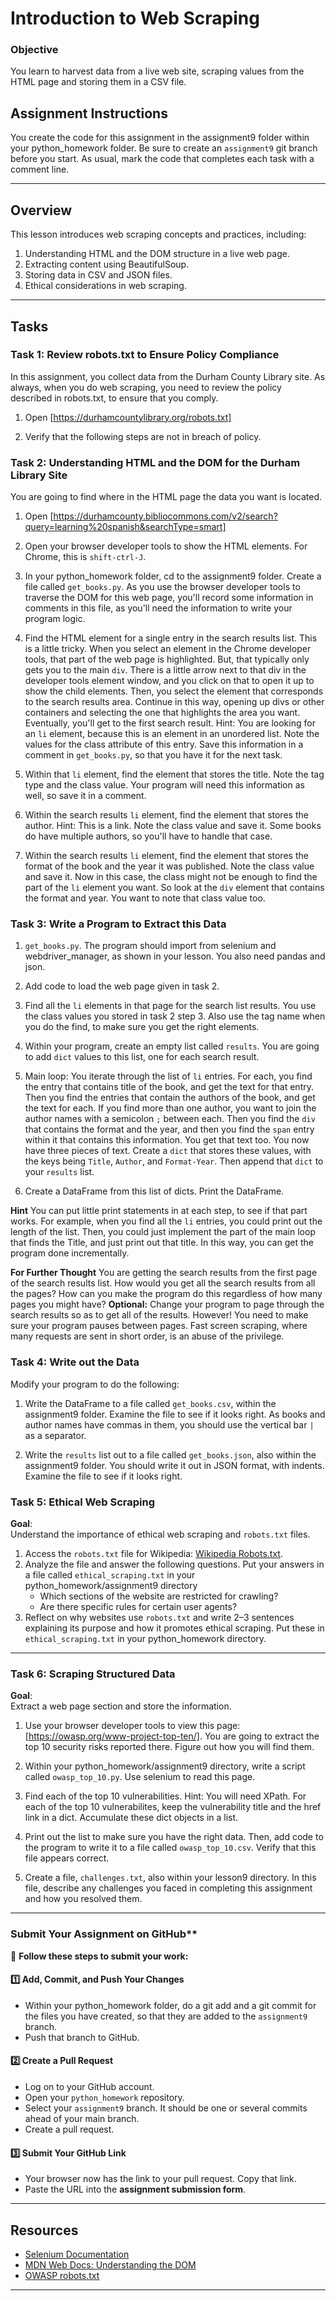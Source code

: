 # **Introduction to Web Scraping**

### **Objective**

You learn to harvest data from a live web site, scraping values from the HTML page and storing them in a CSV file.

## **Assignment Instructions**

You create the code for this assignment in the assignment9 folder within your python_homework folder.  Be sure to create an `assignment9` git branch before you start.  As usual, mark the code that completes each task with a comment line.

---

## **Overview**
This lesson introduces web scraping concepts and practices, including:
1. Understanding HTML and the DOM structure in a live web page.
2. Extracting content using BeautifulSoup.
3. Storing data in CSV and JSON files.
4. Ethical considerations in web scraping.


---

## **Tasks**

### **Task 1: Review robots.txt to Ensure Policy Compliance**

In this assignment, you collect data from the Durham County Library site.  As always, when you do web scraping, you need to review the policy described in robots.txt, to ensure that you comply.

1. Open [https://durhamcountylibrary.org/robots.txt]

2. Verify that the following steps are not in breach of policy.

### **Task 2: Understanding HTML and the DOM for the Durham Library Site**

You are going to find where in the HTML page the data you want is located.

1. Open [https://durhamcounty.bibliocommons.com/v2/search?query=learning%20spanish&searchType=smart]

2. Open your browser developer tools to show the HTML elements.  For Chrome, this is `shift-ctrl-J`.

3. In your python_homework folder, cd to the assignment9 folder.  Create a file called `get_books.py`.  As you use the browser developer tools to traverse the DOM for this web page, you'll record some information in comments in this file, as you'll need the information to write your program logic.

4. Find the HTML element for a single entry in the search results list.  This is a little tricky.  When you select an element in the Chrome developer tools, that part of the web page is highlighted.  But, that typically only gets you to the main `div`.  There is a little arrow next to that div in the developer tools element window, and you click on that to open it up to show the child elements.  Then, you select the element that corresponds to the search results area.  Continue in this way, opening up divs or other containers and selecting the one that highlights the area you want.  Eventually, you'll get to the first search result.  Hint: You are looking for an `li` element, because this is an element in an unordered list.  Note the values for the class attribute of this entry.  Save this information in a comment in `get_books.py`, so that you have it for the next task.

4. Within that `li` element, find the element that stores the title.  Note the tag type and the class value.  Your program will need this information as well, so save it in a comment.

4. Within the search results `li` element, find the element that stores the author.  Hint: This is a link.  Note the class value and save it.  Some books do have multiple authors, so you'll have to handle that case.

5. Within the search results `li` element, find the element that stores the format of the book and the year it was published.  Note the class value and save it.  Now in this case, the class might not be enough to find the part of the `li` element you want.  So look at the `div` element that contains the format and year.  You want to note that class value too.

### **Task 3: Write a Program to Extract this Data**

1. `get_books.py`. The program should import from selenium and webdriver_manager, as shown in your lesson.  You also need pandas and json.

2. Add code to load the web page given in task 2.

3. Find all the `li` elements in that page for the search list results.  You use the class values you stored in task 2 step 3.  Also use the tag name when you do the find, to make sure you get the right elements.

5. Within your program, create an empty list called `results`.  You are going to add `dict` values to this list, one for each search result.

6. Main loop: You iterate through the list of `li` entries.  For each, you find the entry that contains title of the book, and get the text for that entry.  Then you find the entries that contain the authors of the book, and get the text for each.  If you find more than one author, you want to join the author names with a semicolon `;` between each.  Then you find the `div` that contains the format and the year, and then you find the `span` entry within it that contains this information.  You get that text too.  You now have three pieces of text.  Create a `dict` that stores these values, with the keys being `Title`, `Author`, and `Format-Year`.  Then append that `dict` to your `results` list.

7. Create a DataFrame from this list of dicts.  Print the DataFrame.

**Hint** You can put little print statements in at each step, to see if that part works.  For example, when you find all the `li` entries, you could print out the length of the list.  Then, you could just implement the part of the main loop that finds the Title, and just print out that title.  In this way, you can get the program done incrementally.

**For Further Thought**  You are getting the search results from the first page of the search results list.  How would you get all the search results from all the pages?  How can you make the program do this regardless of how many pages you might have?  **Optional:** Change your program to page through the search results so as to get all of the results.  However! You need to make sure your program pauses between pages.  Fast screen scraping, where many requests are sent in short order, is an abuse of the privilege.

### **Task 4: Write out the Data**

Modify your program to do the following:

1. Write the DataFrame to a file called `get_books.csv`, within the assignment9 folder.  Examine the file to see if it looks right.  As books and author names have commas in them, you should use the vertical bar `|` as a separator.

2. Write the `results` list out to a file called `get_books.json`, also within the assignment9 folder.  You should write it out in JSON format, with indents.  Examine the file to see if it looks right.


### **Task 5: Ethical Web Scraping**

**Goal**:  
Understand the importance of ethical web scraping and `robots.txt` files.

1. Access the `robots.txt` file for Wikipedia: [Wikipedia Robots.txt](https://en.wikipedia.org/robots.txt).
2. Analyze the file and answer the following questions.  Put your answers in a file called `ethical_scraping.txt` in your python_homework/assignment9 directory
   - Which sections of the website are restricted for crawling?
   - Are there specific rules for certain user agents?
3. Reflect on why websites use `robots.txt` and write 2–3 sentences explaining its purpose and how it promotes ethical scraping.  Put these in `ethical_scraping.txt` in your python_homework directory.


---

### **Task 6: Scraping Structured Data**

**Goal**:  
Extract a web page section and store the information.

1. Use your browser developer tools to view this page: [https://owasp.org/www-project-top-ten/].  You are going to extract the top 10 security risks reported there.  Figure out how you will find them.

2. Within your python_homework/assignment9 directory, write a script called `owasp_top_10.py`.  Use selenium to read this page.

3. Find each of the top 10 vulnerabilities.  Hint: You will need XPath.  For each of the top 10 vulnerabilites, keep the vulnerability title and the href link in a dict.  Accumulate these dict objects in a list.

4. Print out the list to make sure you have the right data.  Then, add code to the program to write it to a file called `owasp_top_10.csv`.  Verify that this file appears correct.

5. Create a file, `challenges.txt`, also within your lesson9 directory.  In this file, describe any challenges you faced in completing this assignment and how you resolved them.

---

### Submit Your Assignment on GitHub**  

📌 **Follow these steps to submit your work:**  

#### **1️⃣ Add, Commit, and Push Your Changes**  
- Within your python_homework folder, do a git add and a git commit for the files you have created, so that they are added to the `assignment9` branch.
- Push that branch to GitHub. 

#### **2️⃣ Create a Pull Request**  
- Log on to your GitHub account.
- Open your `python_homework` repository.
- Select your `assignment9` branch.  It should be one or several commits ahead of your main branch.
- Create a pull request.

#### **3️⃣ Submit Your GitHub Link**  
- Your browser now has the link to your pull request.  Copy that link. 
- Paste the URL into the **assignment submission form**. 

---

## **Resources**

- [Selenium Documentation](https://www.selenium.dev/documentation/webdriver/)
- [MDN Web Docs: Understanding the DOM](https://developer.mozilla.org/en-US/docs/Web/API/Document_Object_Model)
- [OWASP robots.txt](https://owasp.org/robots.txt)

---  
